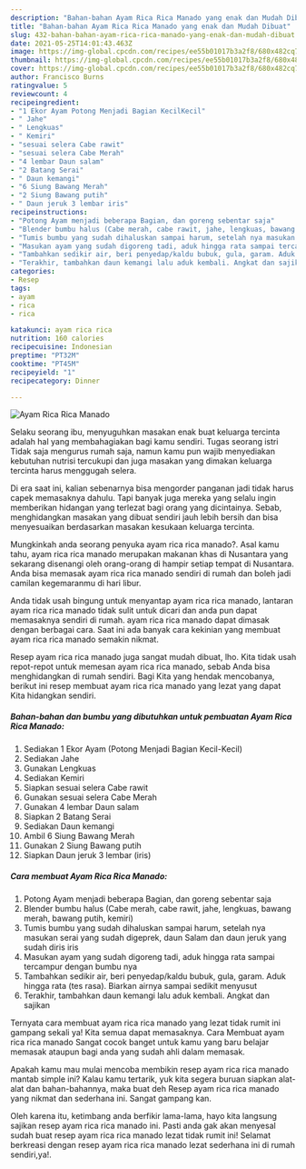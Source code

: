 ```yaml
---
description: "Bahan-bahan Ayam Rica Rica Manado yang enak dan Mudah Dibuat"
title: "Bahan-bahan Ayam Rica Rica Manado yang enak dan Mudah Dibuat"
slug: 432-bahan-bahan-ayam-rica-rica-manado-yang-enak-dan-mudah-dibuat
date: 2021-05-25T14:01:43.463Z
image: https://img-global.cpcdn.com/recipes/ee55b01017b3a2f8/680x482cq70/ayam-rica-rica-manado-foto-resep-utama.jpg
thumbnail: https://img-global.cpcdn.com/recipes/ee55b01017b3a2f8/680x482cq70/ayam-rica-rica-manado-foto-resep-utama.jpg
cover: https://img-global.cpcdn.com/recipes/ee55b01017b3a2f8/680x482cq70/ayam-rica-rica-manado-foto-resep-utama.jpg
author: Francisco Burns
ratingvalue: 5
reviewcount: 4
recipeingredient:
- "1 Ekor Ayam Potong Menjadi Bagian KecilKecil"
- " Jahe"
- " Lengkuas"
- " Kemiri"
- "sesuai selera Cabe rawit"
- "sesuai selera Cabe Merah"
- "4 lembar Daun salam"
- "2 Batang Serai"
- " Daun kemangi"
- "6 Siung Bawang Merah"
- "2 Siung Bawang putih"
- " Daun jeruk 3 lembar iris"
recipeinstructions:
- "Potong Ayam menjadi beberapa Bagian, dan goreng sebentar saja"
- "Blender bumbu halus (Cabe merah, cabe rawit, jahe, lengkuas, bawang merah, bawang putih, kemiri)"
- "Tumis bumbu yang sudah dihaluskan sampai harum, setelah nya masukan serai yang sudah digeprek, daun Salam dan daun jeruk yang sudah diris iris"
- "Masukan ayam yang sudah digoreng tadi, aduk hingga rata sampai tercampur dengan bumbu nya"
- "Tambahkan sedikir air, beri penyedap/kaldu bubuk, gula, garam. Aduk hingga rata (tes rasa). Biarkan airnya sampai sedikit menyusut"
- "Terakhir, tambahkan daun kemangi lalu aduk kembali. Angkat dan sajikan"
categories:
- Resep
tags:
- ayam
- rica
- rica

katakunci: ayam rica rica 
nutrition: 160 calories
recipecuisine: Indonesian
preptime: "PT32M"
cooktime: "PT45M"
recipeyield: "1"
recipecategory: Dinner

---
```



![Ayam Rica Rica Manado](https://img-global.cpcdn.com/recipes/ee55b01017b3a2f8/680x482cq70/ayam-rica-rica-manado-foto-resep-utama.jpg)

Selaku seorang ibu, menyuguhkan masakan enak buat keluarga tercinta adalah hal yang membahagiakan bagi kamu sendiri. Tugas seorang istri Tidak saja mengurus rumah saja, namun kamu pun wajib menyediakan kebutuhan nutrisi tercukupi dan juga masakan yang dimakan keluarga tercinta harus menggugah selera.

Di era  saat ini, kalian sebenarnya bisa mengorder panganan jadi tidak harus capek memasaknya dahulu. Tapi banyak juga mereka yang selalu ingin memberikan hidangan yang terlezat bagi orang yang dicintainya. Sebab, menghidangkan masakan yang dibuat sendiri jauh lebih bersih dan bisa menyesuaikan berdasarkan masakan kesukaan keluarga tercinta. 



Mungkinkah anda seorang penyuka ayam rica rica manado?. Asal kamu tahu, ayam rica rica manado merupakan makanan khas di Nusantara yang sekarang disenangi oleh orang-orang di hampir setiap tempat di Nusantara. Anda bisa memasak ayam rica rica manado sendiri di rumah dan boleh jadi camilan kegemaranmu di hari libur.

Anda tidak usah bingung untuk menyantap ayam rica rica manado, lantaran ayam rica rica manado tidak sulit untuk dicari dan anda pun dapat memasaknya sendiri di rumah. ayam rica rica manado dapat dimasak dengan berbagai cara. Saat ini ada banyak cara kekinian yang membuat ayam rica rica manado semakin nikmat.

Resep ayam rica rica manado juga sangat mudah dibuat, lho. Kita tidak usah repot-repot untuk memesan ayam rica rica manado, sebab Anda bisa menghidangkan di rumah sendiri. Bagi Kita yang hendak mencobanya, berikut ini resep membuat ayam rica rica manado yang lezat yang dapat Kita hidangkan sendiri.

<!--inarticleads1-->

##### Bahan-bahan dan bumbu yang dibutuhkan untuk pembuatan Ayam Rica Rica Manado:

1. Sediakan 1 Ekor Ayam (Potong Menjadi Bagian Kecil-Kecil)
1. Sediakan  Jahe
1. Gunakan  Lengkuas
1. Sediakan  Kemiri
1. Siapkan sesuai selera Cabe rawit
1. Gunakan sesuai selera Cabe Merah
1. Gunakan 4 lembar Daun salam
1. Siapkan 2 Batang Serai
1. Sediakan  Daun kemangi
1. Ambil 6 Siung Bawang Merah
1. Gunakan 2 Siung Bawang putih
1. Siapkan  Daun jeruk 3 lembar (iris)




<!--inarticleads2-->

##### Cara membuat Ayam Rica Rica Manado:

1. Potong Ayam menjadi beberapa Bagian, dan goreng sebentar saja
1. Blender bumbu halus (Cabe merah, cabe rawit, jahe, lengkuas, bawang merah, bawang putih, kemiri)
1. Tumis bumbu yang sudah dihaluskan sampai harum, setelah nya masukan serai yang sudah digeprek, daun Salam dan daun jeruk yang sudah diris iris
1. Masukan ayam yang sudah digoreng tadi, aduk hingga rata sampai tercampur dengan bumbu nya
1. Tambahkan sedikir air, beri penyedap/kaldu bubuk, gula, garam. Aduk hingga rata (tes rasa). Biarkan airnya sampai sedikit menyusut
1. Terakhir, tambahkan daun kemangi lalu aduk kembali. Angkat dan sajikan




Ternyata cara membuat ayam rica rica manado yang lezat tidak rumit ini gampang sekali ya! Kita semua dapat memasaknya. Cara Membuat ayam rica rica manado Sangat cocok banget untuk kamu yang baru belajar memasak ataupun bagi anda yang sudah ahli dalam memasak.

Apakah kamu mau mulai mencoba membikin resep ayam rica rica manado mantab simple ini? Kalau kamu tertarik, yuk kita segera buruan siapkan alat-alat dan bahan-bahannya, maka buat deh Resep ayam rica rica manado yang nikmat dan sederhana ini. Sangat gampang kan. 

Oleh karena itu, ketimbang anda berfikir lama-lama, hayo kita langsung sajikan resep ayam rica rica manado ini. Pasti anda gak akan menyesal sudah buat resep ayam rica rica manado lezat tidak rumit ini! Selamat berkreasi dengan resep ayam rica rica manado lezat sederhana ini di rumah sendiri,ya!.

